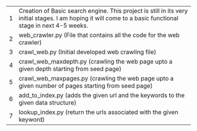 <table border = 0px >
	<tr>
		<td>
			1
		</td>
		<td>
			Creation of Basic search engine. This project is still in its very initial stages. I am hoping it will come to a basic functional stage in next 4-5 weeks.
		</td>
	</tr>
	<tr>
		<td>
			2
		</td>
		<td>
			web_crawler.py (File that contains all the code for the web crawler)
		</td>
	</tr>
	<tr>
		<td>
			3
		</td>
		<td>
			crawl_web.py (Initial developed web crawling file)
		</td>
	</tr>
	<tr>
		<td>
			4
		</td>
		<td>
			crawl_web_maxdepth.py (crawling the web page upto a given depth starting from seed page)
		</td>
	</tr>
	<tr>
		<td>
			5
		</td>
		<td>
			crawl_web_maxpages.py (crawling the web page upto a given number of pages starting from seed page)
		</td>
	</tr>
	<tr>
		<td>
			6
		</td>
		<td>
			add_to_index.py (adds the given url and the keywords to the given data structure)
		</td>
	</tr>
	<tr>
		<td>
			7
		</td>
		<td>
			lookup_index.py (return the urls associated with the given keyword)
		</td>
	</tr>
</table>
